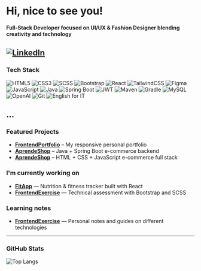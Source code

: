 # Hi, nice to see you!

**Full-Stack Developer focused on UI/UX & Fashion Designer blending creativity and technology**
 
[![LinkedIn](https://img.shields.io/badge/LinkedIn-0077B5?style=for-the-badge&logo=linkedin&logoColor=white)](https://www.linkedin.com/in/erikaahg-desarrolladora-web/)
---

### Tech Stack
![HTML5](https://img.shields.io/badge/HTML5-E34F26?style=for-the-badge&logo=html5&logoColor=white)
![CSS3](https://img.shields.io/badge/CSS3-1572B6?style=for-the-badge&logo=css3&logoColor=white)
![SCSS](https://img.shields.io/badge/SCSS-CC6699?style=for-the-badge&logo=sass&logoColor=white)
![Bootstrap](https://img.shields.io/badge/Bootstrap-7952B3?style=for-the-badge&logo=bootstrap&logoColor=white)
![React](https://img.shields.io/badge/React-20232A?style=for-the-badge&logo=react&logoColor=61DAFB)
![TailwindCSS](https://img.shields.io/badge/Tailwind_CSS-38B2AC?style=for-the-badge&logo=tailwind-css&logoColor=white)
![Figma](https://img.shields.io/badge/Figma-0ACF83?style=for-the-badge&logo=figma&logoColor=white)
![JavaScript](https://img.shields.io/badge/JavaScript-F7DF1E?style=for-the-badge&logo=javascript&logoColor=black)
![Java](https://img.shields.io/badge/Java-ED8B00?style=for-the-badge&logo=java&logoColor=white)
![Spring Boot](https://img.shields.io/badge/Spring%20Boot-6DB33F?style=for-the-badge&logo=springboot&logoColor=white)
![JWT](https://img.shields.io/badge/JWT-000000?style=for-the-badge&logo=jsonwebtokens&logoColor=white)
![Maven](https://img.shields.io/badge/Maven-C71A36?style=for-the-badge&logo=apachemaven&logoColor=white)
![Gradle](https://img.shields.io/badge/Gradle-02303A?style=for-the-badge&logo=gradle&logoColor=white)
![MySQL](https://img.shields.io/badge/MySQL-4479A1?style=for-the-badge&logo=mysql&logoColor=white)
![OpenAI](https://img.shields.io/badge/OpenAI-412991?style=for-the-badge&logo=openai&logoColor=white)
![Git](https://img.shields.io/badge/Git-EB4E32?style=for-the-badge&logo=git&logoColor=white)
![English for IT](https://img.shields.io/badge/English%20for%20IT-1E90FF?style=for-the-badge&logo=readthedocs&logoColor=white)

...
---

###  Featured Projects
-  [**FrontendPortfolio**](https://github.com/Erikaahide/FrontendPortfolio) – My responsive personal portfolio  
-  [**AprendeShop**](https://github.com/RubiPortuguez/AprendeShop-Backend/tree/develop) – Java + Spring Boot e-commerce backend  
-  [**AprendeShop**](https://github.com/RubiPortuguez/Aprende-Shop/tree/develop) – HTML + CSS + JavaScript e-commerce full stack

### I'm currently working on

- [**FitApp**](https://github.com/Erikaahide/FitApp) — Nutrition & fitness tracker built with React
- [**FrontendExercise**](https://github.com/Erikaahide/Odoo) — Technical assessment with Bootstrap and SCSS 

### Learning notes
- [**FrontendExercise**](https://github.com/Erikaahide/techGuides) — Personal notes and guides on different technologies
---

### GitHub Stats
![Top Langs](https://github-readme-stats.vercel.app/api/top-langs/?username=Erikaahide&layout=compact&theme=radical)

